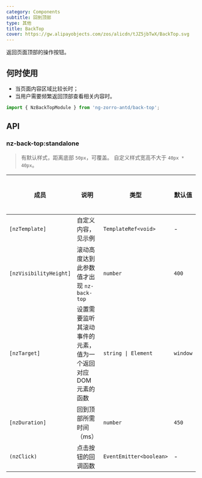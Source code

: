 ```yaml
---
category: Components
subtitle: 回到顶部
type: 其他
title: BackTop
cover: https://gw.alipayobjects.com/zos/alicdn/tJZ5jbTwX/BackTop.svg
---
```


返回页面顶部的操作按钮。

## 何时使用

- 当页面内容区域比较长时；
- 当用户需要频繁返回顶部查看相关内容时。

```ts
import { NzBackTopModule } from 'ng-zorro-antd/back-top';
```

## API

### nz-back-top:standalone

> 有默认样式，距离底部 `50px`，可覆盖。
> 自定义样式宽高不大于 `40px * 40px`。

| 成员 | 说明 | 类型 | 默认值 | 全局配置 |
| --- | --- | --- | --- | --- |
| `[nzTemplate]` | 自定义内容，见示例 | `TemplateRef<void>` | - |
| `[nzVisibilityHeight]` | 滚动高度达到此参数值才出现 `nz-back-top` | `number` | `400` | ✅ |
| `[nzTarget]` | 设置需要监听其滚动事件的元素，值为一个返回对应 DOM 元素的函数 | `string \| Element` | `window` |
| `[nzDuration]` | 回到顶部所需时间（ms） | `number` | `450` |
| `(nzClick)` | 点击按钮的回调函数 | `EventEmitter<boolean>` | - |

